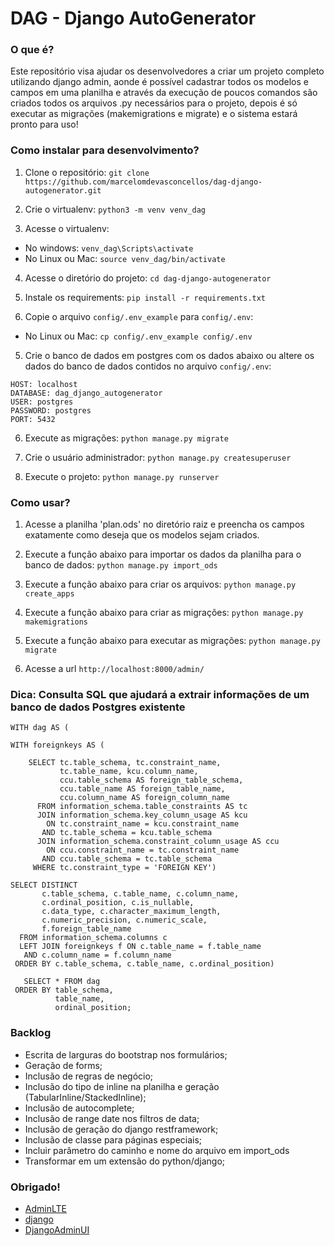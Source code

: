 # DAG - Django AutoGenerator

### O que é? ###

Este repositório visa ajudar os desenvolvedores a criar um projeto completo utilizando django admin, aonde é possível cadastrar todos os modelos e campos em uma planilha e através da execução de poucos comandos são criados todos os arquivos .py necessários para o projeto, depois é só executar as migrações (makemigrations e migrate) e o sistema estará pronto para uso!

### Como instalar para desenvolvimento? ###

1. Clone o repositório: ```git clone https://github.com/marcelomdevasconcellos/dag-django-autogenerator.git ```

2. Crie o virtualenv: ```python3 -m venv venv_dag ```

3. Acesse o virtualenv:

- No windows: ```venv_dag\Scripts\activate```
- No Linux ou Mac: ```source venv_dag/bin/activate```

4. Acesse o diretório do projeto: ```cd dag-django-autogenerator```

3. Instale os requirements: ```pip install -r requirements.txt ```

4. Copie o arquivo `config/.env_example` para `config/.env`:

- No Linux ou Mac: ```cp config/.env_example config/.env ```

5. Crie o banco de dados em postgres com os dados abaixo ou altere os dados do banco de dados contidos no arquivo `config/.env`:

```
HOST: localhost
DATABASE: dag_django_autogenerator
USER: postgres
PASSWORD: postgres
PORT: 5432
```

6. Execute as migrações: ```python manage.py migrate ```

7. Crie o usuário administrador: ```python manage.py createsuperuser ```

8. Execute o projeto: ```python manage.py runserver ```

### Como usar? ###
1. Acesse a planilha 'plan.ods' no diretório raiz e preencha os campos exatamente como deseja que os modelos sejam criados.

2. Execute a função abaixo para importar os dados da planilha para o banco de dados: ```python manage.py import_ods ```

3. Execute a função abaixo para criar os arquivos: ```python manage.py create_apps  ```

4. Execute a função abaixo para criar as migrações: ```python manage.py makemigrations  ```

5. Execute a função abaixo para executar as migrações: ```python manage.py migrate  ```

6. Acesse a url ```http://localhost:8000/admin/```


### Dica: Consulta SQL que ajudará a extrair informações de um banco de dados Postgres existente ###
```
WITH dag AS (

WITH foreignkeys AS (

    SELECT tc.table_schema, tc.constraint_name,
           tc.table_name, kcu.column_name,
           ccu.table_schema AS foreign_table_schema,
           ccu.table_name AS foreign_table_name,
           ccu.column_name AS foreign_column_name
      FROM information_schema.table_constraints AS tc
      JOIN information_schema.key_column_usage AS kcu 
        ON tc.constraint_name = kcu.constraint_name 
       AND tc.table_schema = kcu.table_schema
      JOIN information_schema.constraint_column_usage AS ccu 
        ON ccu.constraint_name = tc.constraint_name 
       AND ccu.table_schema = tc.table_schema
     WHERE tc.constraint_type = 'FOREIGN KEY')
     
SELECT DISTINCT 
       c.table_schema, c.table_name, c.column_name, 
       c.ordinal_position, c.is_nullable,
       c.data_type, c.character_maximum_length, 
       c.numeric_precision, c.numeric_scale,
       f.foreign_table_name
  FROM information_schema.columns c
  LEFT JOIN foreignkeys f ON c.table_name = f.table_name 
   AND c.column_name = f.column_name
 ORDER BY c.table_schema, c.table_name, c.ordinal_position)
 
   SELECT * FROM dag
 ORDER BY table_schema, 
          table_name, 
          ordinal_position;
```

### Backlog ###

- Escrita de larguras do bootstrap nos formulários;
- Geração de forms;
- Inclusão de regras de negócio;
- Inclusão do tipo de inline na planilha e geração (TabularInline/StackedInline);
- Inclusão de autocomplete;
- Inclusão de range date nos filtros de data;
- Inclusão de geração do django restframework;
- Inclusão de classe para páginas especiais;
- Incluir parâmetro do caminho e nome do arquivo em import_ods
- Transformar em um extensão do python/django;


### Obrigado!

- [AdminLTE](https://github.com/ColorlibHQ/AdminLTE)
- [django](https://github.com/django/django)
- [DjangoAdminUI](https://github.com/wuyue92tree/django-adminlte-ui)



